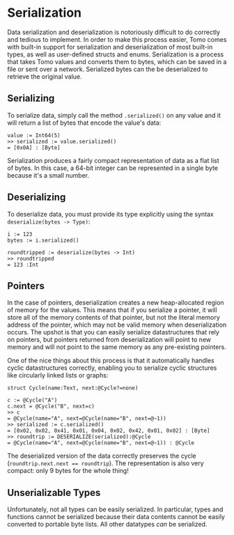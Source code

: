 # Serialization

Data serialization and deserialization is notoriously difficult to do correctly
and tedious to implement. In order to make this process easier, Tomo comes with
built-in support for serialization and deserialization of most built-in types,
as well as user-defined structs and enums. Serialization is a process that
takes Tomo values and converts them to bytes, which can be saved in a file or
sent over a network. Serialized bytes can the be deserialized to retrieve the
original value.

## Serializing

To serialize data, simply call the method `.serialized()` on any value and it
will return a list of bytes that encode the value's data:

```tomo
value := Int64(5)
>> serialized := value.serialized()
= [0x0A] : [Byte]
```

Serialization produces a fairly compact representation of data as a flat list
of bytes. In this case, a 64-bit integer can be represented in a single byte
because it's a small number.

## Deserializing 

To deserialize data, you must provide its type explicitly using the syntax
`deserialize(bytes -> Type)`:

```tomo
i := 123
bytes := i.serialized()

roundtripped := deserialize(bytes -> Int)
>> roundtripped
= 123 :Int
```

## Pointers

In the case of pointers, deserialization creates a new heap-allocated region of
memory for the values. This means that if you serialize a pointer, it will
store all of the memory contents of that pointer, but not the literal memory
address of the pointer, which may not be valid memory when deserialization
occurs. The upshot is that you can easily serialize datastructures that rely on
pointers, but pointers returned from deserialization will point to new memory
and will not point to the same memory as any pre-existing pointers.

One of the nice things about this process is that it automatically handles
cyclic datastructures correctly, enabling you to serialize cyclic structures
like circularly linked lists or graphs:

```tomo
struct Cycle(name:Text, next:@Cycle?=none)

c := @Cycle("A")
c.next = @Cycle("B", next=c)
>> c
= @Cycle(name="A", next=@Cycle(name="B", next=@~1))
>> serialized := c.serialized()
= [0x02, 0x02, 0x41, 0x01, 0x04, 0x02, 0x42, 0x01, 0x02] : [Byte]
>> roundtrip := DESERIALIZE(serialized):@Cycle
= @Cycle(name="A", next=@Cycle(name="B", next=@~1)) : @Cycle
```

The deserialized version of the data correctly preserves the cycle
(`roundtrip.next.next == roundtrip`). The representation is also very compact:
only 9 bytes for the whole thing!

## Unserializable Types

Unfortunately, not all types can be easily serialized. In particular, types and
functions cannot be serialized because their data contents cannot be easily
converted to portable byte lists. All other datatypes _can_ be serialized.
